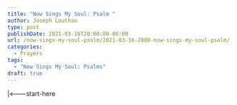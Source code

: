 ```yaml
---
title: "Now Sings My Soul: Psalm "
author: Joseph Louthan
type: post
publishDate: 2021-03-16T20:00:00-06:00
url: /now-sings-my-soul-psalm/2021-03-16-2000-now-sings-my-soul-psalm/
categories:
  - Prayers
tags:
  - "Now Sings My Soul: Psalms"
draft: true
---
```

<div style="font-variant: small-caps;">

</div>
    |<---start-here
